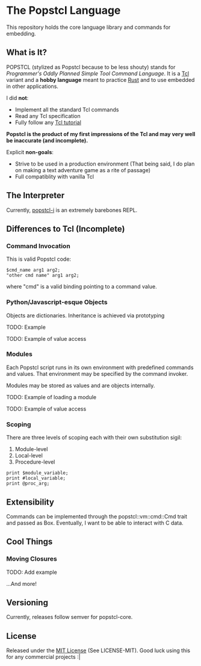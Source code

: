 # The Popstcl Language
This repository holds the core language library and commands for embedding.

## What is It?

POPSTCL (stylized as Popstcl because to be less shouty) stands for *Programmer's Oddly Planned Simple Tool Command Language*. It is a [Tcl](https://www.tcl.tk/) variant and a **hobby language** meant to practice [Rust](https://www.rust-lang.org/en-US/) and to use embedded in other applications.

I did **not**:
* Implement all the standard Tcl commands
* Read any Tcl specification
* Fully follow any [Tcl tutorial](https://www.tcl.tk/doc/)

**Popstcl is the product of my first impressions of the Tcl and may very well be inaccurate (and incomplete).**

Explicit **non-goals**:
* Strive to be used in a production environment (That being said, I do plan on making a text adventure game as a rite of passage)
* Full compatiblity with vanilla Tcl

## The Interpreter
Currently, [popstcl-i](https://gitlab.com/Random_Civvy/popstcl-i) is an extremely barebones REPL. 

## Differences to Tcl (Incomplete)

### Command Invocation
This is valid Popstcl code:
~~~~
$cmd_name arg1 arg2;
"other cmd name" arg1 arg2;
~~~~
where "cmd" is a valid binding pointing to a command value.

### Python/Javascript-esque Objects
Objects are dictionaries. Inheritance is achieved via prototyping

TODO: Example

TODO: Example of value access

### Modules
Each Popstcl script runs in its own environment with predefined commands and values. That environment may be specified by the command invoker.

Modules may be stored as values and are objects internally.

TODO: Example of loading a module

TODO: Example of value access

### Scoping
There are three levels of scoping each with their own substitution sigil:
1. Module-level 
2. Local-level
3. Procedure-level

~~~
print $module_variable;
print #local_variable;
print @proc_arg;
~~~

## Extensibility

Commands can be implemented through the popstcl::vm::cmd::Cmd trait and passed as Box<Cmd>. Eventually, I want to be able to interact with C data.

## Cool Things

### Moving Closures
TODO: Add example

...And more!

## Versioning
Currently, releases follow semver for popstcl-core.

## License
Released under the [MIT License](https://opensource.org/licenses/MIT) (See LICENSE-MIT). Good luck using this for any commercial projects :|
